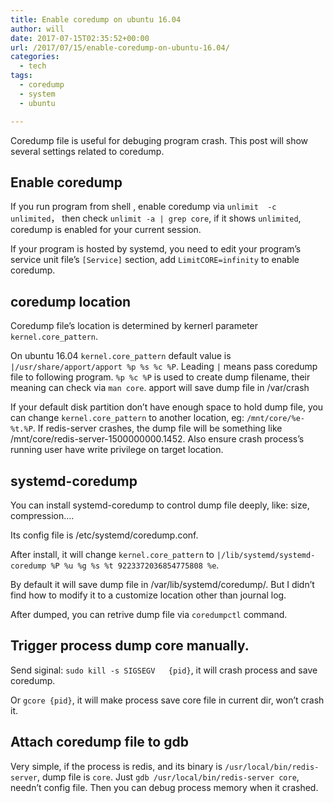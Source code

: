 ```yaml
---
title: Enable coredump on ubuntu 16.04
author: will
date: 2017-07-15T02:35:52+00:00
url: /2017/07/15/enable-coredump-on-ubuntu-16.04/
categories:
  - tech
tags:
  - coredump
  - system
  - ubuntu

---
```

Coredump file is useful for debuging program crash. This post will show several settings related to coredump.

## Enable coredump

If you run program from shell , enable coredump via `unlimit  -c unlimited`， then check `unlimit -a | grep core`, if it shows `unlimited`, coredump is enabled for your current session.

If your program is hosted by systemd, you need to edit your program&#8217;s service unit file&#8217;s `[Service]` section, add `LimitCORE=infinity` to enable coredump.

## coredump location

Coredump file&#8217;s location is determined by kernerl parameter `kernel.core_pattern`.

On ubuntu 16.04 `kernel.core_pattern` default value is `|/usr/share/apport/apport %p %s %c %P`. Leading `|` means pass coredump file to following program. `%p %c %P` is used to create dump filename, their meaning can check via `man core`. apport will save dump file in /var/crash

If your default disk partition don&#8217;t have enough space to hold dump file, you can change `kernel.core_pattern` to another location, eg: `/mnt/core/%e-%t.%P`. If redis-server crashes, the dump file will be something like /mnt/core/redis-server-1500000000.1452. Also ensure crash process&#8217;s running user have write privilege on target location.

## systemd-coredump

You can install systemd-coredump to control dump file deeply, like: size, compression&#8230;.

Its config file is /etc/systemd/coredump.conf.

After install, it will change `kernel.core_pattern` to `|/lib/systemd/systemd-coredump %P %u %g %s %t 9223372036854775808 %e`.

By default it will save dump file in /var/lib/systemd/coredump/. But I didn&#8217;t find how to modify it to a customize location other than journal log.

After dumped, you can retrive dump file via `coredumpctl` command.

## Trigger process dump core manually.

Send siginal: `sudo kill -s SIGSEGV   {pid}`, it will crash process and save coredump.

Or `gcore {pid}`, it will make process save core file in current dir, won&#8217;t crash it.

## Attach coredump file to gdb

Very simple, if the process is redis, and its binary is `/usr/local/bin/redis-server`, dump file is `core`. Just `gdb /usr/local/bin/redis-server core`, needn&#8217;t config file. Then you can debug process memory when it crashed.
